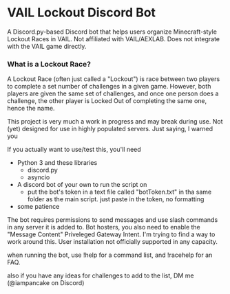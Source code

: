 # VAIL Lockout Discord Bot
 A Discord.py-based Discord bot that helps users organize Minecraft-style Lockout Races in VAIL. Not affiliated with VAIL/AEXLAB. Does not integrate with the VAIL game directly. 

### What is a Lockout Race?
 A Lockout Race (often just called a "Lockout") is race between two players to complete a set number of challenges in a given game. However, both players are given the same set of challenges, and once one person does a challenge, the other player is Locked Out of completing the same one, hence the name.

This project is very much a work in progress and may break during use. Not (yet) designed for use in highly populated servers.
Just saying, I warned you

If you actually want to use/test this, you'll need
- Python 3 and these libraries
  - discord.py
  - asyncio
- A discord bot of your own to run the script on
  - put the bot's token in a text file called "botToken.txt" in tha same folder as the main script. just paste in the token, no formatting
- some patience

The bot requires permissions to send messages and use slash commands in any server it is added to.
Bot hosters, you also need to enable the "Message Content" Priveleged Gateway Intent. I'm trying to find a way to work around this.
User installation not officially supported in any capacity.


when running the bot, use !help for a command list, and !racehelp for an FAQ.


also if you have any ideas for challenges to add to the list, DM me (@iampancake on Discord)

